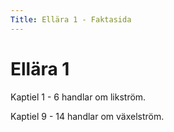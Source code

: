 ```yaml
---
Title: Ellära 1 - Faktasida
---
```

# Ellära 1

Kaptiel 1 - 6 handlar om likström.

Kaptiel 9 - 14 handlar om växelström.

